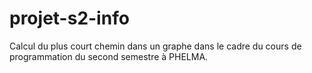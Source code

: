# projet-s2-info

Calcul du plus court chemin dans un graphe dans le cadre du cours de programmation du second semestre à PHELMA.
